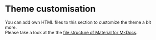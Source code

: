 # Theme customisation

You can add own HTML files to this section to customize the theme a bit more.  
Please take a look at the the [file structure of Material for MkDocs](https://squidfunk.github.io/mkdocs-material/customization/#setup-and-theme-structure).
